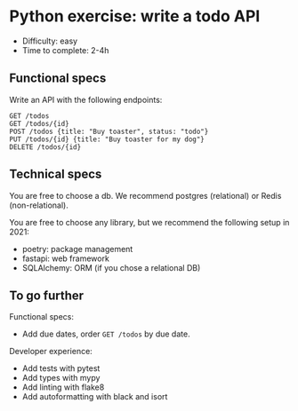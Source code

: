 # Python exercise: write a todo API

- Difficulty: easy
- Time to complete: 2-4h

## Functional specs

Write an API with the following endpoints:

```raw
GET /todos
GET /todos/{id}
POST /todos {title: "Buy toaster", status: "todo"}
PUT /todos/{id} {title: "Buy toaster for my dog"}
DELETE /todos/{id}
```

## Technical specs

You are free to choose a db. We recommend postgres (relational) or Redis
(non-relational).

You are free to choose any library, but we recommend the following setup in
2021:

- poetry: package management
- fastapi: web framework
- SQLAlchemy: ORM (if you chose a relational DB)

## To go further

Functional specs:

- Add due dates, order `GET /todos` by due date.

Developer experience:

- Add tests with pytest
- Add types with mypy
- Add linting with flake8
- Add autoformatting with black and isort
